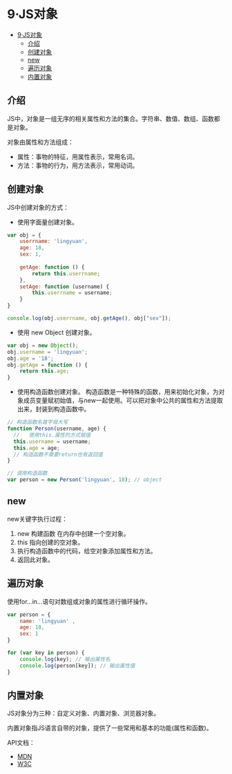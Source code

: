 # 9·JS对象

<!-- TOC -->
* [9·JS对象](#9js对象)
  * [介绍](#介绍)
  * [创建对象](#创建对象)
  * [new](#new)
  * [遍历对象](#遍历对象)
  * [内置对象](#内置对象)
<!-- TOC -->

## 介绍
JS中，对象是一组无序的相关属性和方法的集合。字符串、数值、数组、函数都是对象。

对象由属性和方法组成：
- 属性：事物的特征，用属性表示，常用名词。
- 方法：事物的行为，用方法表示，常用动词。

## 创建对象
JS中创建对象的方式：

- 使用字面量创建对象。
```js
var obj = {
    userrname: 'lingyuan',
    age: 18,
    sex: 1,
    
    getAge: function () {
        return this.userrname;
    },
    setAge: function (username) {
        this.userrname = username;
    }
}

console.log(obj.userrname, obj.getAge(), obj["sex"]);
```

- 使用 new Object 创建对象。
```js
var obj = new Object();
obj.username = 'lingyuan';
obj.age = '18';
obj.getAge = function () {
    return this.age;
}
```

- 使用构造函数创建对象。
构造函数是一种特殊的函数，用来初始化对象，为对象成员变量赋初始值，与new一起使用。可以把对象中公共的属性和方法提取出来，封装到构造函数中。
```js
// 构造函数名首字母大写
function Person(username, age) {
  //   使用this.属性的方式赋值
  this.username = username;
  this.age = age;
  // 构造函数不需要return也有返回值
}

// 调用构造函数
var person = new Person('lingyuan', 18); // object
```

## new
new关键字执行过程：
1. new 构建函数 在内存中创建一个空对象。
2. this 指向创建的空对象。
3. 执行构造函数中的代码，给空对象添加属性和方法。
4. 返回此对象。

## 遍历对象
使用for...in...语句对数组或对象的属性进行循环操作。

```js
var person = {
    name: 'lingyuan' , 
    age: 18,
    sex: 1
}

for (var key in person) {
    console.log(key); // 输出属性名
    console.log(person[key]); // 输出属性值
}


```

## 内置对象
JS对象分为三种：自定义对象、内置对象、浏览器对象。

内置对象指JS语言自带的对象，提供了一些常用和基本的功能(属性和函数)。

API文档：
- [MDN](https://developer.mozilla.org/zh-CN/)
- [W3C](https://www.w3school.com.cn/)

